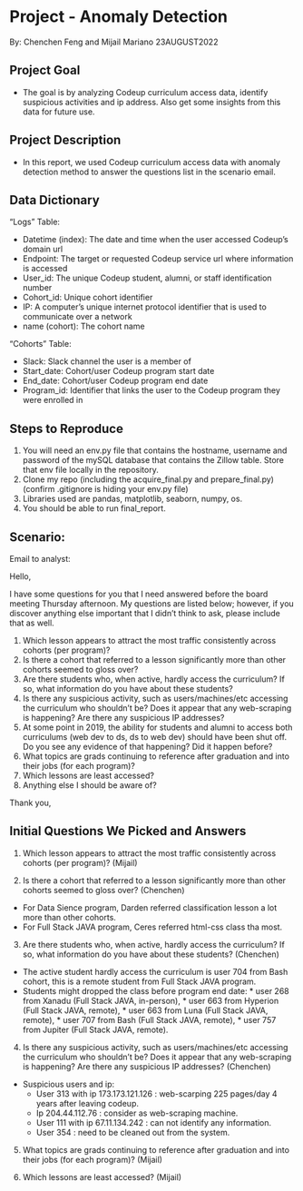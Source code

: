 # Project - Anomaly Detection

By: Chenchen Feng and Mijail Mariano
23AUGUST2022

## Project Goal
* The goal is by analyzing Codeup curriculum access data, identify suspicious activities and ip address. Also get some insights from this data for future use.

## Project Description 
* In this report, we used Codeup curriculum access data with anomaly detection method to answer the questions list in the scenario email.

## Data Dictionary

“Logs” Table:
* Datetime (index): The date and time when the user accessed Codeup’s domain url
* Endpoint: The target or requested Codeup service url where information is accessed
* User_id: The unique Codeup student, alumni, or staff identification number
* Cohort_id: Unique cohort identifier 
* IP: A computer’s unique internet protocol identifier that is used to communicate over a network 
* name (cohort): The cohort name

“Cohorts” Table:
* Slack: Slack channel the user is a member of
* Start_date: Cohort/user Codeup program start date
* End_date: Cohort/user Codeup program end date
* Program_id: Identifier that links the user to the Codeup program they were enrolled in

## Steps to Reproduce

1. You will need an env.py file that contains the hostname, username and password of the mySQL database that contains the Zillow table. Store that env file locally in the repository.
2. Clone my repo (including the acquire_final.py and prepare_final.py) (confirm .gitignore is hiding your env.py file)
3. Libraries used are pandas, matplotlib, seaborn, numpy, os.
4. You should be able to run final_report.

## Scenario:

Email to analyst:


Hello,


I have some questions for you that I need answered before the board meeting Thursday afternoon. My questions are listed below; however, if you discover anything else important that I didn’t think to ask, please include that as well.

1. Which lesson appears to attract the most traffic consistently across cohorts (per program)?
2. Is there a cohort that referred to a lesson significantly more than other cohorts seemed to gloss over?
3. Are there students who, when active, hardly access the curriculum? If so, what information do you have about these students?
4. Is there any suspicious activity, such as users/machines/etc accessing the curriculum who shouldn’t be? Does it appear that any web-scraping is happening? Are there any suspicious IP addresses?
5. At some point in 2019, the ability for students and alumni to access both curriculums (web dev to ds, ds to web dev) should have been shut off. Do you see any evidence of that happening? Did it happen before?
6. What topics are grads continuing to reference after graduation and into their jobs (for each program)?
7. Which lessons are least accessed?
8. Anything else I should be aware of?

Thank you,

## Initial Questions We Picked and Answers

1. Which lesson appears to attract the most traffic consistently across cohorts (per program)?
(Mijail)

2. Is there a cohort that referred to a lesson significantly more than other cohorts seemed to gloss over? (Chenchen)
* For Data Sience program, Darden referred classification lesson a lot more than other cohorts. 
* For Full Stack JAVA program, Ceres referred html-css class tha most.

3. Are there students who, when active, hardly access the curriculum? If so, what information do you have about these students? (Chenchen)
* The active student hardly access the curriculum is user 704 from Bash cohort, this is a remote student from Full Stack JAVA program. 
* Students might dropped the class before program end date: 
      *  user 268 from Xanadu (Full Stack JAVA, in-person),
      *  user 663 from Hyperion (Full Stack JAVA, remote),
      *  user 663 from Luna (Full Stack JAVA, remote),
      *  user 707 from Bash (Full Stack JAVA, remote),
      *  user 757 from Jupiter (Full Stack JAVA, remote).

4. Is there any suspicious activity, such as users/machines/etc accessing the curriculum who shouldn’t be? Does it appear that any web-scraping is happening? Are there any suspicious IP addresses? (Chenchen)
* Suspicious users and ip:
    * User 313 with ip 173.173.121.126 : web-scarping 225 pages/day 4 years after leaving codeup. 
    * Ip 204.44.112.76 : consider as web-scraping machine.
    * User 111 with ip 67.11.134.242 : can not identify any information.
    * User 354 : need to be cleaned out from the system.

5. What topics are grads continuing to reference after graduation and into their jobs (for each program)? (Mijail)

7. Which lessons are least accessed? (Mijail)